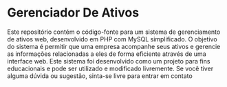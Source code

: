 # Gerenciador De Ativos 
Este repositório contém o código-fonte para um sistema de gerenciamento de ativos web, desenvolvido em PHP com MySQL simplificado. O objetivo do sistema é permitir que uma empresa acompanhe seus ativos e gerencie as informações relacionadas a eles de forma eficiente através de uma interface web.
Este sistema foi desenvolvido como um projeto para fins educacionais e pode ser utilizado e modificado livremente. Se você tiver alguma dúvida ou sugestão, sinta-se livre para entrar em contato

